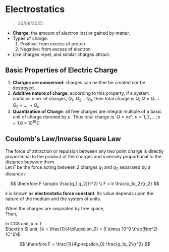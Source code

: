 # Electrostatics 
> 20/08/2025

- **Charge**: the amount of electron lost or gained by matter. 
- Types of charge: 
    1. Positive: from excess of proton 
    2. Negative: from excess of electron 
- Like charges repel, and similar charges attract. 

## Basic Properties of Electric Charge 
1. **Charges are conserved**: charges can neither be created nor be destroyed. 
2. **Additive nature of charge**: according to this property, if a system contains *n* no. of charges, $Q_1$, $Q_2$... $Q_n$, then total charge is Q; $Q = Q_1 + Q_2 +.... + Q_n$
3. **Quantization of Charge**: all free charges are integral multiple of a basic unit of charge denoted by *e*. Thus total charge is '$Q = ne$'; $n = 1,2,...; e = 1.6 \times 10^{19}C$

## Coulomb's Law/Inverse Square Law 
The force of attraction or repulsion between any two point charge is directly proportional to the product of the charges and inversely proportional to the distance between them.  
Let $F$ be the force acting between 2 charges $q_1$ and $q_2$ separated by a distance $r$

$$
\therefore F \propto \frac{q_1 q_2}{r^2} \\ 
F = k \frac{q_1q_2}{r_2}
$$

$k$ is known as **electrostatic force constant**. Its value depends upon the nature of the medium and the system of units.  

When the charges are separated by free space,  
Then, 

$\text{In CGS unit, }k = 1$  
$\text{In SI unit, }k = \frac{1}{4\pi\epsilon_0} = 9 \times 10^9 \frac{Nm^2}{C^2}$

$$
\therefore F = \frac{1}{4\pi\epsilon_0} \frac{q_1q_2}{r^2}
$$
